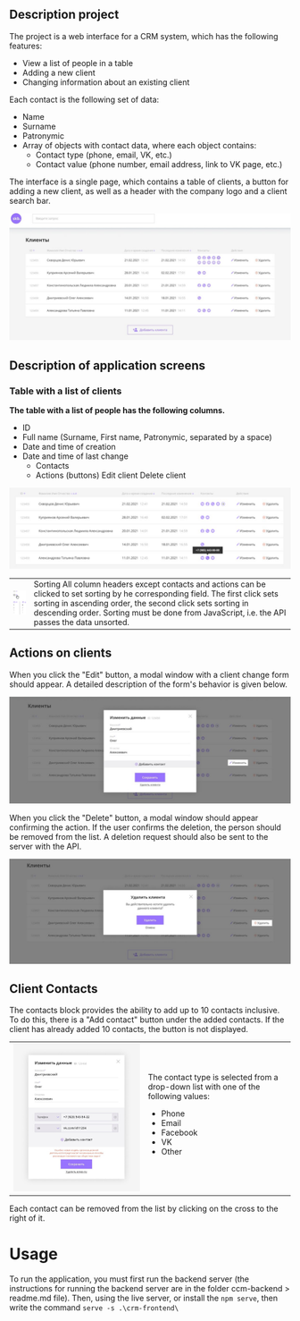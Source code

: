 ## Description project

The project is a web interface for a CRM system, which has the following features:

+ View a list of people in a table
+ Adding a new client
+ Changing information about an existing client
  
Each contact is the following set of data:
+ Name
+ Surname
+ Patronymic
+ Array of objects with contact data, where each object contains:
  + Contact type (phone, email, VK, etc.)
  + Contact value (phone number, email address, link to VK page, etc.)

The interface is a single page, which contains a table of clients, a button for adding a new client, as well as a header with the company logo and a client search bar.

<img src='./assets/image1.jpg'>

## Description of application screens

### Table with a list of clients
**The table with a list of people has the following columns.**
+ ID
+ Full name (Surname, First name, Patronymic, separated by a space)
+ Date and time of creation
+ Date and time of last change
  + Contacts
  + Actions (buttons) Edit client Delete client
  
<img src='./assets/image2.jpg'>


|  |  |
| -- | -- |
| <img src='./assets/image3.jpg'> | Sorting All column headers except contacts and actions can be clicked to set sorting by he corresponding field. The first click sets sorting in ascending order, the second click sets sorting in descending order. Sorting must be done from JavaScript, i.e. the API passes the data unsorted. |

## Actions on clients
When you click the "Edit" button, a modal window with a client change form should appear. A detailed description of the form's behavior is given below.

<img src='./assets/image4.jpg'>

When you click the "Delete" button, a modal window should appear confirming the action. If the user confirms the deletion, the person should be removed from the list. A deletion request should also be sent to the server with the API.

<img src='./assets/image5.jpg'>

## Client Contacts
The contacts block provides the ability to add up to 10 contacts inclusive. To do this, there is a "Add contact" button under the added contacts. If the client has already added 10 contacts, the button is not displayed.

<table>
    <tr>
        <td>
            <img src='./assets/image6.jpg'>
        </td>
        <td>
        The contact type is selected from a drop-down list with one of the following values:
            <ul> 
              <li>Phone</li>
              <li>Email</li>
              <li>Facebook</li>
              <li>VK</li>
              <li>Other</li>
            </ul> 
        </td>
    </tr>
</table>

Each contact can be removed from the list by clicking on the cross to the right of it.

# Usage

To run the application, you must first run the backend server (the instructions for running the backend server are in the folder ccm-backend > readme.md file). Then, using the live server, or install the ```npm serve```, then write the command ```serve -s .\crm-frontend\```